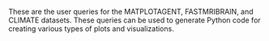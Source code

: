 These are the user queries for the MATPLOTAGENT, FASTMRIBRAIN, and CLIMATE datasets. These queries can be used to generate Python code for creating various types of plots and visualizations.